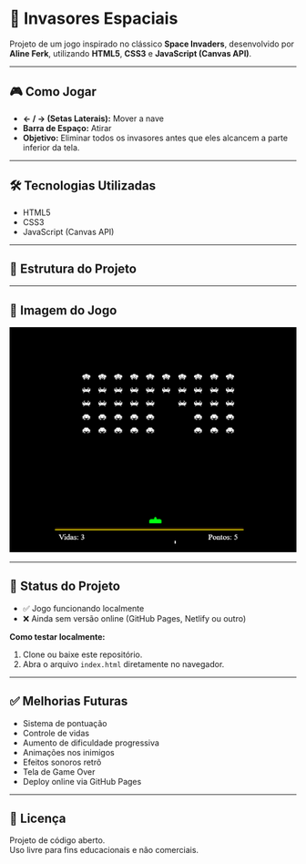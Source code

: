    # 👾 Invasores Espaciais

Projeto de um jogo inspirado no clássico **Space Invaders**, desenvolvido por **Aline Ferk**, utilizando **HTML5**, **CSS3** e **JavaScript (Canvas API)**.

---

## 🎮 Como Jogar

- **← / → (Setas Laterais):** Mover a nave  
- **Barra de Espaço:** Atirar  
- **Objetivo:** Eliminar todos os invasores antes que eles alcancem a parte inferior da tela.

---

## 🛠️ Tecnologias Utilizadas

- HTML5  
- CSS3  
- JavaScript (Canvas API)

---

## 📂 Estrutura do Projeto


---

## 📸 Imagem do Jogo

![Invasores Espaciais](./invasores-game.png)

---

## 🚧 Status do Projeto

- ✅ Jogo funcionando localmente  
- ❌ Ainda sem versão online (GitHub Pages, Netlify ou outro)

**Como testar localmente:**

1. Clone ou baixe este repositório.  
2. Abra o arquivo `index.html` diretamente no navegador.

---

## ✅ Melhorias Futuras

- Sistema de pontuação  
- Controle de vidas  
- Aumento de dificuldade progressiva  
- Animações nos inimigos  
- Efeitos sonoros retrô  
- Tela de Game Over  
- Deploy online via GitHub Pages

---


## 📃 Licença

Projeto de código aberto.  
Uso livre para fins educacionais e não comerciais.




